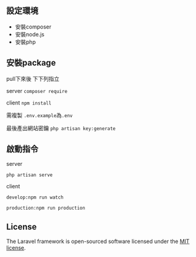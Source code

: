 ## 設定環境

* 安裝composer
* 安裝node.js
* 安裝php

## 安裝package

pull下來後 下下列指立

server `composer require`

client `npm install`

需複製 `.env.example`為`.env`

最後產出網站密鑰 `php artisan key:generate`

## 啟動指令

server 

`php artisan serve`

client

`develop:npm run watch `

`production:npm run production`

## License

The Laravel framework is open-sourced software licensed under the [MIT license](https://opensource.org/licenses/MIT).
